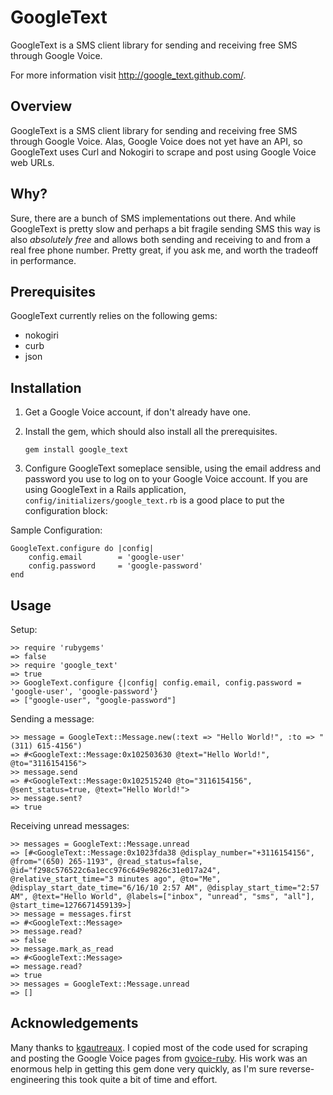 GoogleText
=========

GoogleText is a SMS client library for sending and receiving free SMS through Google Voice.

For more information visit
<http://google_text.github.com/>.


Overview
--------

GoogleText is a SMS client library for sending and receiving free SMS through Google Voice. Alas, Google Voice does not yet have an API, so GoogleText uses Curl and Nokogiri to scrape and post using Google Voice web URLs.


Why?
----

Sure, there are a bunch of SMS implementations out there. And while GoogleText is pretty slow and perhaps a bit fragile sending SMS this way is also _absolutely free_ and allows both sending and receiving to and from a real free phone number. Pretty great, if you ask me, and worth the tradeoff in performance.


Prerequisites
-------------

GoogleText currently relies on the following gems:

* nokogiri
* curb
* json

Installation
------------

1. Get a Google Voice account, if don't already have one.

2. Install the gem, which should also install all the prerequisites.

   `gem install google_text`

3. Configure GoogleText someplace sensible, using the email address and password you use to log on to your Google Voice account. If you are using GoogleText in a Rails application, `config/initializers/google_text.rb` is a good place to put the configuration block:


Sample Configuration:

    GoogleText.configure do |config|
        config.email        = 'google-user'
        config.password     = 'google-password'
    end


Usage
-----

Setup:

    >> require 'rubygems'
	=> false
    >> require 'google_text'
    => true
    >> GoogleText.configure {|config| config.email, config.password = 'google-user', 'google-password'}
	=> ["google-user", "google-password"]
	
Sending a message:

    >> message = GoogleText::Message.new(:text => "Hello World!", :to => "(311) 615-4156")
	=> #<GoogleText::Message:0x102503630 @text="Hello World!", @to="3116154156">
	>> message.send
	=> #<GoogleText::Message:0x102515240 @to="3116154156", @sent_status=true, @text="Hello World!">
	>> message.sent?
	=> true
	
Receiving unread messages:

    >> messages = GoogleText::Message.unread
	=> [#<GoogleText::Message:0x1023fda38 @display_number="+3116154156", @from="(650) 265-1193", @read_status=false, @id="f298c576522c6a1ecc976c649e9826c31e017a24", @relative_start_time="3 minutes ago", @to="Me", @display_start_date_time="6/16/10 2:57 AM", @display_start_time="2:57 AM", @text="Hello World", @labels=["inbox", "unread", "sms", "all"], @start_time=1276671459139>]
	>> message = messages.first
	=> #<GoogleText::Message>
	>> message.read?
	=> false
	>> message.mark_as_read
	=> #<GoogleText::Message>
	=> message.read?
	=> true
	>> messages = GoogleText::Message.unread
	=> []
	
Acknowledgements
---------------

Many thanks to [kgautreaux](http://github.com/kgautreaux). I copied most of the code used for scraping and posting the Google Voice pages from [gvoice-ruby](http://github.com/kgautreaux/gvoice-ruby). His work was an enormous help in getting this gem done very quickly, as I'm sure reverse-engineering this took quite a bit of time and effort.
